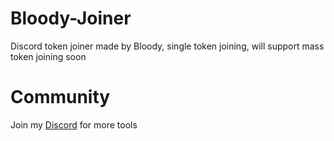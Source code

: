 # Bloody-Joiner
Discord token joiner made by Bloody, single token joining, will support mass token joining soon

# Community
Join my [Discord](https://discord.gg/sJTjPzaPT5) for more tools
